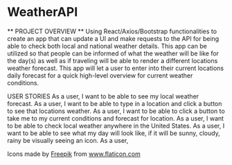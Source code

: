# WeatherAPI

** PROJECT OVERVIEW **
Using React/Axios/Bootstrap functionalities to create an app that can update a UI and make requests to the API for being able to check both local and national weather details.  This app can be utilized so that people can be informed of what the weather will be like for the day(s) as well as if traveling will be able to render a different locations weather forecast.  This app will let a user to enter into their current locations daily forecast for a quick high-level overview for current weather conditions. 


USER STORIES
As a user, I want to be able to see my local weather forecast.
As a user, I want to be able to type in a location and click a button to see that locations weather.
As a user, I want to be able to click a button to take me to my current conditions and forecast for location.
As a user, I want to be able to check local weather anywhere in the United States.
As a user, I want to be able to see what my day will look like, if it will be sunny, cloudy, rainy be visually seeing an icon.
As a user, 



<div>Icons made by <a href="http://www.freepik.com/" title="Freepik">Freepik</a> from <a href="https://www.flaticon.com/" title="Flaticon">www.flaticon.com</a></div>
